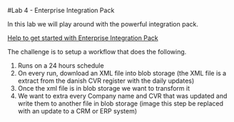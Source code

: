 #Lab 4 - Enterprise Integration Pack

In this lab we will play around with the powerful integration pack. 

[Help to get started with Enterprise Integration Pack](https://azure.microsoft.com/da-dk/documentation/articles/app-service-logic-enterprise-integration-transform/) 

The challenge is to setup a workflow that does the following. 

1. Runs on a 24 hours schedule
2. On every run, download an XML file into blob storage (the XML file is a extract from the danish CVR register with the daily updates)
3. Once the xml file is in blob storage we want to transform it
4. We want to extra every Company name and CVR that was updated and write them to another file in blob storage (image this step be replaced with an update to a CRM or ERP system)

